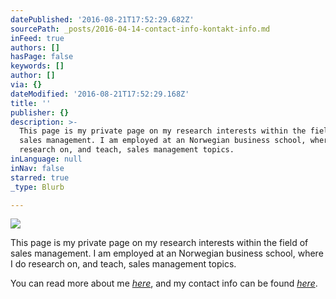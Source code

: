 ```yaml
---
datePublished: '2016-08-21T17:52:29.682Z'
sourcePath: _posts/2016-04-14-contact-info-kontakt-info.md
inFeed: true
authors: []
hasPage: false
keywords: []
author: []
via: {}
dateModified: '2016-08-21T17:52:29.168Z'
title: ''
publisher: {}
description: >-
  This page is my private page on my research interests within the field of
  sales management. I am employed at an Norwegian business school, where I do
  research on, and teach, sales management topics.
inLanguage: null
inNav: false
starred: true
_type: Blurb

---
```

![](https://the-grid-user-content.s3-us-west-2.amazonaws.com/dbc264ea-bd5c-4297-89f6-b584dc5a95b1.jpg)

This page is my private page on my research interests within the field of sales management. I am employed at an Norwegian business school, where I do research on, and teach, sales management topics.

You can read more about me _[here][0]_, and my contact info can be found _[here][1]_.

[0]: https://thegrid.ai/passion-for-sales-management/about-meom-meg "here"
[1]: https://thegrid.ai/passion-for-sales-management/contact-info-kontakt-info "here"